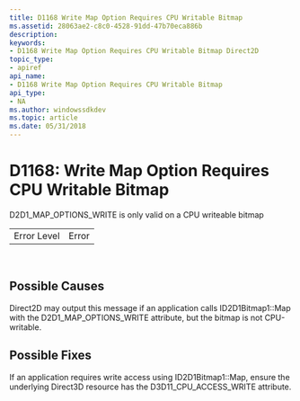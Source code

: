 ```yaml
---
title: D1168 Write Map Option Requires CPU Writable Bitmap
ms.assetid: 28063ae2-c8c0-4528-91dd-47b70eca886b
description: 
keywords:
- D1168 Write Map Option Requires CPU Writable Bitmap Direct2D
topic_type:
- apiref
api_name:
- D1168 Write Map Option Requires CPU Writable Bitmap
api_type:
- NA
ms.author: windowssdkdev
ms.topic: article
ms.date: 05/31/2018
---
```


# D1168: Write Map Option Requires CPU Writable Bitmap

D2D1\_MAP\_OPTIONS\_WRITE is only valid on a CPU writeable bitmap



|             |       |
|-------------|-------|
| Error Level | Error |



 

## Possible Causes

Direct2D may output this message if an application calls ID2D1Bitmap1::Map with the D2D1\_MAP\_OPTIONS\_WRITE attribute, but the bitmap is not CPU-writable.

## Possible Fixes

If an application requires write access using ID2D1Bitmap1::Map, ensure the underlying Direct3D resource has the D3D11\_CPU\_ACCESS\_WRITE attribute.

 

 




